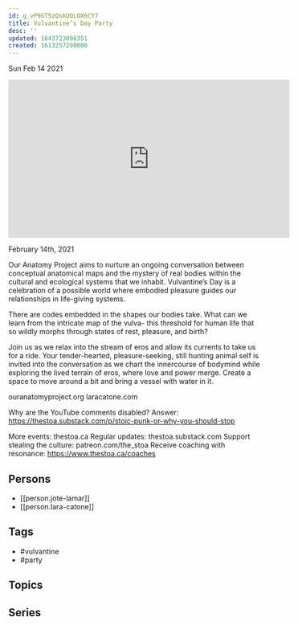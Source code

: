 ```yaml
---
id: g_vP9GT5zQskUQLOX6CY7
title: Vulvantine’s Day Party
desc: ''
updated: 1643723096351
created: 1613257200000
---
```





Sun Feb 14 2021

<iframe width="560" height="315" src="https://www.youtube.com/embed/SJEsrrWb5SU" title="Vulvantine’s Day Party w/ Jote Lamar and Lara Catone" frameborder="0" allow="accelerometer; autoplay; clipboard-write; encrypted-media; gyroscope; picture-in-picture" allowfullscreen ></iframe>

February 14th, 2021

Our Anatomy Project aims to nurture an ongoing conversation between conceptual anatomical maps and the mystery of real bodies within the cultural and ecological systems that we inhabit. Vulvantine’s Day is a celebration of a possible world where embodied pleasure guides our relationships in life-giving systems.

There are codes embedded in the shapes our bodies take. What can we learn from the intricate map of the vulva- this threshold for human life that so wildly morphs through states of rest, pleasure, and birth?

Join us as we relax into the stream of eros and allow its currents to take us for a ride. Your tender-hearted, pleasure-seeking, still hunting animal self is invited into the conversation as we chart the innercourse of bodymind while exploring the lived terrain of eros, where love and power merge. Create a space to move around a bit and bring a vessel with water in it.

ouranatomyproject.org
laracatone.com

Why are the YouTube comments disabled? Answer: https://thestoa.substack.com/p/stoic-punk-or-why-you-should-stop

More events: thestoa.ca
Regular updates: thestoa.substack.com
Support stealing the culture: patreon.com/the_stoa
Receive coaching with resonance: https://www.thestoa.ca/coaches

## Persons

- [[person.jote-lamar]]
- [[person.lara-catone]]

## Tags

- #vulvantine
- #party

## Topics



## Series



